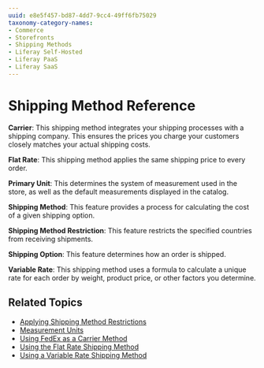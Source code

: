 ```yaml
---
uuid: e8e5f457-bd87-4dd7-9cc4-49ff6fb75029
taxonomy-category-names:
- Commerce
- Storefronts
- Shipping Methods
- Liferay Self-Hosted
- Liferay PaaS
- Liferay SaaS
---
```

# Shipping Method Reference

**Carrier**: This shipping method integrates your shipping processes with a shipping company. This ensures the prices you charge your customers closely matches your actual shipping costs.

**Flat Rate**: This shipping method applies the same shipping price to every order.

**Primary Unit**: This determines the system of measurement used in the store, as well as the default measurements displayed in the catalog.

**Shipping Method**: This feature provides a process for calculating the cost of a given shipping option.

**Shipping Method Restriction**: This feature restricts the specified countries from receiving shipments.

**Shipping Option**: This feature determines how an order is shipped.

**Variable Rate**: This shipping method uses a formula to calculate a unique rate for each order by weight, product price, or other factors you determine.

## Related Topics

* [Applying Shipping Method Restrictions](./applying-shipping-method-restrictions.md)
* [Measurement Units](./measurement-units.md)
* [Using FedEx as a Carrier Method](./using-the-fedex-shipping-method.md)
* [Using the Flat Rate Shipping Method](./using-the-flat-rate-shipping-method.md)
* [Using a Variable Rate Shipping Method](./using-the-variable-rate-shipping-method.md)
  
